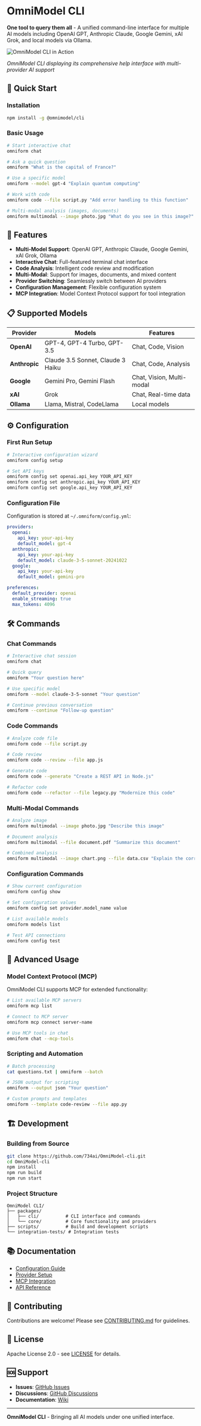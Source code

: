 # OmniModel CLI

**One tool to query them all** - A unified command-line interface for multiple AI models including OpenAI GPT, Anthropic Claude, Google Gemini, xAI Grok, and local models via Ollama.

![OmniModel CLI in Action](docs/omni-cli-demo.png)

*OmniModel CLI displaying its comprehensive help interface with multi-provider AI support*

## 🚀 Quick Start

### Installation

```bash
npm install -g @omnimodel/cli
```

### Basic Usage

```bash
# Start interactive chat
omniform chat

# Ask a quick question
omniform "What is the capital of France?"

# Use a specific model
omniform --model gpt-4 "Explain quantum computing"

# Work with code
omniform code --file script.py "Add error handling to this function"

# Multi-modal analysis (images, documents)
omniform multimodal --image photo.jpg "What do you see in this image?"
```

## 🎯 Features

- **Multi-Model Support**: OpenAI GPT, Anthropic Claude, Google Gemini, xAI Grok, Ollama
- **Interactive Chat**: Full-featured terminal chat interface
- **Code Analysis**: Intelligent code review and modification
- **Multi-Modal**: Support for images, documents, and mixed content
- **Provider Switching**: Seamlessly switch between AI providers
- **Configuration Management**: Flexible configuration system
- **MCP Integration**: Model Context Protocol support for tool integration

## 📋 Supported Models

| Provider | Models | Features |
|----------|--------|----------|
| **OpenAI** | GPT-4, GPT-4 Turbo, GPT-3.5 | Chat, Code, Vision |
| **Anthropic** | Claude 3.5 Sonnet, Claude 3 Haiku | Chat, Code, Analysis |
| **Google** | Gemini Pro, Gemini Flash | Chat, Vision, Multi-modal |
| **xAI** | Grok | Chat, Real-time data |
| **Ollama** | Llama, Mistral, CodeLlama | Local models |

## ⚙️ Configuration

### First Run Setup

```bash
# Interactive configuration wizard
omniform config setup

# Set API keys
omniform config set openai.api_key YOUR_API_KEY
omniform config set anthropic.api_key YOUR_API_KEY
omniform config set google.api_key YOUR_API_KEY
```

### Configuration File

Configuration is stored at `~/.omniform/config.yml`:

```yaml
providers:
  openai:
    api_key: your-api-key
    default_model: gpt-4
  anthropic:
    api_key: your-api-key
    default_model: claude-3-5-sonnet-20241022
  google:
    api_key: your-api-key
    default_model: gemini-pro

preferences:
  default_provider: openai
  enable_streaming: true
  max_tokens: 4096
```

## 🛠️ Commands

### Chat Commands

```bash
# Interactive chat session
omniform chat

# Quick query
omniform "Your question here"

# Use specific model
omniform --model claude-3-5-sonnet "Your question"

# Continue previous conversation
omniform --continue "Follow-up question"
```

### Code Commands

```bash
# Analyze code file
omniform code --file script.py

# Code review
omniform code --review --file app.js

# Generate code
omniform code --generate "Create a REST API in Node.js"

# Refactor code
omniform code --refactor --file legacy.py "Modernize this code"
```

### Multi-Modal Commands

```bash
# Analyze image
omniform multimodal --image photo.jpg "Describe this image"

# Document analysis
omniform multimodal --file document.pdf "Summarize this document"

# Combined analysis
omniform multimodal --image chart.png --file data.csv "Explain the correlation"
```

### Configuration Commands

```bash
# Show current configuration
omniform config show

# Set configuration values
omniform config set provider.model_name value

# List available models
omniform models list

# Test API connections
omniform config test
```

## 🔧 Advanced Usage

### Model Context Protocol (MCP)

OmniModel CLI supports MCP for extended functionality:

```bash
# List available MCP servers
omniform mcp list

# Connect to MCP server
omniform mcp connect server-name

# Use MCP tools in chat
omniform chat --mcp-tools
```

### Scripting and Automation

```bash
# Batch processing
cat questions.txt | omniform --batch

# JSON output for scripting
omniform --output json "Your question"

# Custom prompts and templates
omniform --template code-review --file app.py
```

## 🏗️ Development

### Building from Source

```bash
git clone https://github.com/734ai/OmniModel-cli.git
cd OmniModel-cli
npm install
npm run build
npm run start
```

### Project Structure

```
OmniModel CLI/
├── packages/
│   ├── cli/          # CLI interface and commands
│   └── core/         # Core functionality and providers
├── scripts/          # Build and development scripts
└── integration-tests/ # Integration tests
```

## 📚 Documentation

- [Configuration Guide](docs/configuration.md)
- [Provider Setup](docs/providers.md)
- [MCP Integration](docs/mcp.md)
- [API Reference](docs/api.md)

## 🤝 Contributing

Contributions are welcome! Please see [CONTRIBUTING.md](CONTRIBUTING.md) for guidelines.

## 📄 License

Apache License 2.0 - see [LICENSE](LICENSE) for details.

## 🆘 Support

- **Issues**: [GitHub Issues](https://github.com/734ai/OmniModel-cli/issues)
- **Discussions**: [GitHub Discussions](https://github.com/734ai/OmniModel-cli/discussions)
- **Documentation**: [Wiki](https://github.com/734ai/OmniModel-cli/wiki)

---

**OmniModel CLI** - Bringing all AI models under one unified interface.
